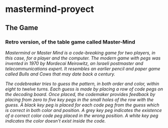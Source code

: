 # mastermind-proyect
## The Game

### Retro version, of the table game called Master-Mind

<i> Mastermind or Master Mind is a code-breaking game for two players, in this case, for a player and the computer. The modern game with pegs was invented in 1970 by Mordecai Meirowitz, an Israeli postmaster and telecommunications expert. It resembles an earlier pencil and paper game called Bulls and Cows that may date back a century. </i>
  
  <i>The codebreaker tries to guess the pattern, in both order and color, within eight to twelve turns. Each guess is made by placing a row of code pegs on the decoding board. Once placed, the codemaker provides feedback by placing from zero to five key pegs in the small holes of the row with the guess. A black key peg is placed for each code peg from the guess which is correct in both color and position. A grey key peg indicates the existence of a correct color code peg placed in the wrong position. A white key peg indicates the color doesn't exist inside the code. </i>
  
  
